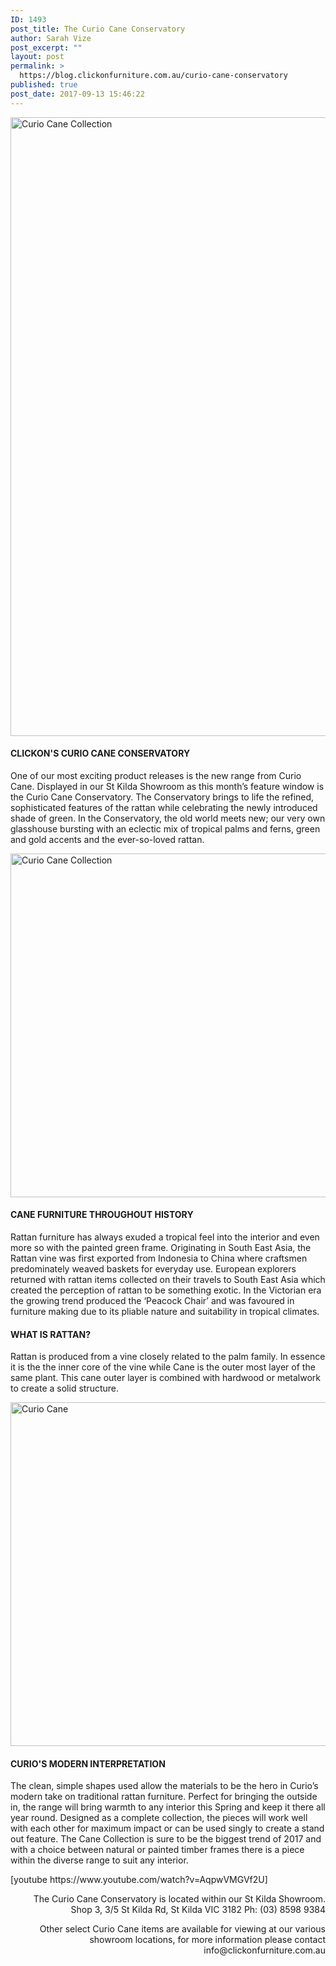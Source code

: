 ```yaml
---
ID: 1493
post_title: The Curio Cane Conservatory
author: Sarah Vize
post_excerpt: ""
layout: post
permalink: >
  https://blog.clickonfurniture.com.au/curio-cane-conservatory
published: true
post_date: 2017-09-13 15:46:22
---
```

<a href="http://www.clickonfurniture.com.au/brand/curio/cane"><img class="aligncenter wp-image-1494 size-large" src="http://blog.clickonfurniture.com.au/wp-content/uploads/2017/09/curio-blog1-837x1024.jpg" alt="Curio Cane Collection" width="809" height="990" /></a>
<h4 class="p1"><span class="s1"><b>CLICKON'S CURIO CANE CONSERVATORY</b></span></h4>
<p class="p1"><span class="s1">One of our most exciting product releases is the new range from Curio Cane. Displayed in our St Kilda Showroom as this month’s feature window is the Curio Cane Conservatory. The Conservatory brings to life the refined, sophisticated features of the rattan while celebrating the newly introduced shade of green. In the Conservatory, the old world meets new; our very own glasshouse bursting with an eclectic mix of tropical palms and ferns, green and gold accents and the ever-so-loved rattan.</span></p>
<a href="http://www.clickonfurniture.com.au/brand/curio/cane"><img class="aligncenter wp-image-1495 size-large" src="http://blog.clickonfurniture.com.au/wp-content/uploads/2017/09/curio-blog-2-1024x696.jpg" alt="Curio Cane Collection" width="809" height="550" /></a>
<h4 class="p1"><span class="s1"><b>CANE FURNITURE THROUGHOUT HISTORY</b></span></h4>
<p class="p1"><span class="s1">Rattan furniture has always exuded a tropical feel into the interior and even more so with the painted green frame. Originating in South East Asia, the Rattan vine was first exported from Indonesia to China where craftsmen predominately weaved baskets for everyday use. European explorers returned with rattan items collected on their travels to South East Asia which created the perception of rattan to be something exotic. In the Victorian era the growing trend produced the ‘Peacock Chair’ and was favoured in furniture making due to its pliable nature and suitability in tropical climates. </span></p>

<h4 class="p1"><span class="s1"><b>WHAT IS RATTAN?</b></span></h4>
<span class="s1">Rattan is produced from a vine closely related to the palm family. In essence it is the the inner core of the vine while Cane is the outer most layer of the same plant. This cane outer layer is combined with hardwood or metalwork to create a solid structure.</span>

<a href="http://www.clickonfurniture.com.au/brand/curio/cane"><img class="aligncenter wp-image-1503 size-large" src="http://blog.clickonfurniture.com.au/wp-content/uploads/2017/09/cane-blog-3-1024x696.jpg" alt="Curio Cane" width="809" height="550" /></a>
<h4 class="p1"><span class="s1"><b>CURIO'S MODERN INTERPRETATION </b></span></h4>
<p class="p1"><span class="s1">The clean, simple shapes used allow the materials to be the hero in Curio’s modern take on traditional rattan furniture. Perfect for bringing the outside in, the range will bring warmth to any interior this Spring and keep it there all year round. Designed as a complete collection, the pieces will work well with each other for maximum impact or can be used singly to create a stand out feature. The Cane Collection is sure to be the biggest trend of 2017 and with a choice between natural or painted timber frames there is a piece within the diverse range to suit any interior.</span></p>
[youtube https://www.youtube.com/watch?v=AqpwVMGVf2U]
<p style="text-align: right">The Curio Cane Conservatory is located within our St Kilda Showroom.
Shop 3, 3/5 St Kilda Rd, St Kilda VIC 3182
Ph: (03) 8598 9384</p>
<p style="text-align: right">Other select Curio Cane items are available for viewing at our various showroom locations, for more information please contact info@clickonfurniture.com.au</p>